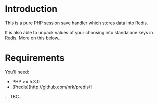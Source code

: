 # Introduction
This is a pure PHP session save handler which stores data into Redis.

It is also able to unpack values of your choosing into standalone keys in Redis. More on this below...

# Requirements
You'll need:


* PHP >= 5.3.0
* [Predis][http://github.com/nrk/predis/]


... TBC...
